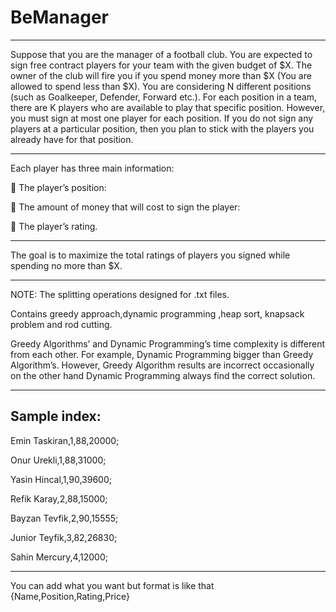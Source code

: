 # BeManager
***
Suppose that you are the manager of a football club. You are expected to sign free contract
players for your team with the given budget of $X. The owner of the club will fire you if you
spend money more than $X (You are allowed to spend less than $X). You are considering N
different positions (such as Goalkeeper, Defender, Forward etc.). For each position in a team,
there are K players who are available to play that specific position. However, you must sign at
most one player for each position. If you do not sign any players at a particular position, then
you plan to stick with the players you already have for that position.
***
Each player has three main information:

 The player’s position:

 The amount of money that will cost to sign the player:

 The player’s rating.
***
The goal is to maximize the total ratings of players you signed while spending no more than
$X.
***
NOTE: The splitting operations designed for .txt files.

Contains greedy approach,dynamic programming ,heap sort, knapsack problem and rod cutting.

Greedy Algorithms’ and Dynamic Programming’s time complexity is different from each other. For example, Dynamic Programming bigger than Greedy Algorithm’s. However, Greedy Algorithm results are incorrect occasionally on the other hand Dynamic Programming always find the correct solution.
***
Sample index:
--
Emin Taskiran,1,88,20000;

Onur Urekli,1,88,31000;

Yasin Hincal,1,90,39600;

Refik Karay,2,88,15000;

Bayzan Tevfik,2,90,15555;

Junior Teyfik,3,82,26830;

Sahin Mercury,4,12000;
***
You can add what you want but format is like that {Name,Position,Rating,Price}
